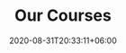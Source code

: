 ---
title: "Our Courses"
date: 2020-08-31T20:33:11+06:00
# page title background image
courseThumb: images/courses/deep-dives.png
# meta description
description : "We strive for the best learning experience for our students instead of concentrating on certifications, our content is tailored for professional usage."
---